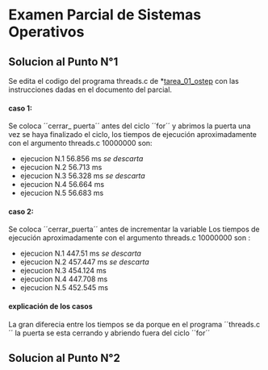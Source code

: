 # Examen Parcial de Sistemas Operativos
##  Solucion al Punto N°1

Se edita el codigo  del programa threads.c de
*[tarea_01_ostep](tarea_01_ostep) con las instrucciones dadas en el documento del parcial.

#### caso 1:
Se coloca ´´cerrar_ puerta´´  antes del ciclo ´´for´´ y abrimos la puerta una vez se haya finalizado el ciclo,
los tiempos de ejecución aproximadamente con el argumento threads.c 10000000 son:

* ejecucion N.1  56.856 ms *se descarta*
* ejecucion N.2  56.713 ms
* ejecucion N.3  56.328 ms *se descarta*
* ejecucion N.4  56.664 ms
* ejecucion N.5  56.683 ms
#### caso 2:
Se coloca ´´cerrar_puerta´´ antes de incrementar la variable
Los tiempos de ejecución aproximadamente con el argumento threads.c 10000000 son :
* ejecucion N.1   447.51   ms   *se descarta*
* ejecucion N.2   457.447  ms   *se descarta*
* ejecucion N.3   454.124  ms
* ejecucion N.4   447.708  ms
* ejecucion N.5   452.545  ms
#### explicación de los casos
La gran diferecia entre los tiempos se da porque en el programa ´´threads.c´´ la puerta se esta cerrando y abriendo fuera del ciclo ´´for´´
## Solucion al Punto N°2


